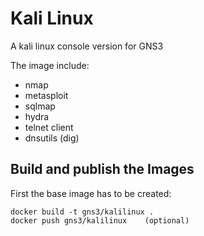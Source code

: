 # Kali Linux

A kali linux console version for GNS3

The image include:
* nmap
* metasploit
* sqlmap
* hydra
* telnet client
* dnsutils (dig)


## Build and publish the Images

First the base image has to be created:

```
docker build -t gns3/kalilinux .
docker push gns3/kalilinux    (optional)
```
